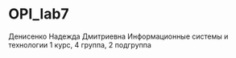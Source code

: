 # OPI_lab7
Денисенко
Надежда
Дмитриевна
Информационные системы и технологии 
1 курс, 4 группа, 2 подгруппа
